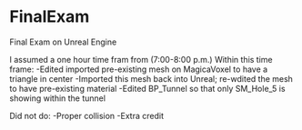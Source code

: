 # FinalExam
Final Exam on Unreal Engine

I assumed a one hour time fram from (7:00-8:00 p.m.)
Within this time frame:
-Edited imported pre-existing mesh on MagicaVoxel to have a triangle in center
-Imported this mesh back into Unreal; re-wdited the mesh to have pre-existing material
-Edited BP_Tunnel so that only SM_Hole_5 is showing within the tunnel

Did not do:
-Proper collision
-Extra credit
